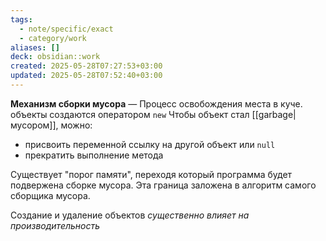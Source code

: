 ```yaml
---
tags:
  - note/specific/exact
  - category/work
aliases: []
deck: obsidian::work
created: 2025-05-28T07:27:53+03:00
updated: 2025-05-28T07:52:40+03:00
---
```


**Механизм сборки мусора**
—
Процесс освобождения места в куче.
объекты создаются оператором `new`
Чтобы объект стал [[garbage|мусором]], можно:
- присвоить переменной ссылку на другой объект или `null`
- прекратить выполнение метода

Существует "порог памяти", переходя который программа будет подвержена сборке мусора. Эта граница заложена в алгоритм самого сборщика мусора.

Создание и удаление объектов *существенно влияет на производительность*
